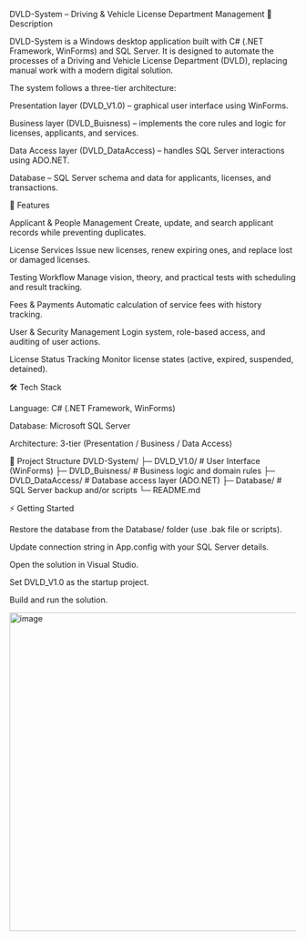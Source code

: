 DVLD-System – Driving & Vehicle License Department Management
📖 Description

DVLD-System is a Windows desktop application built with C# (.NET Framework, WinForms) and SQL Server.
It is designed to automate the processes of a Driving and Vehicle License Department (DVLD), replacing manual work with a modern digital solution.

The system follows a three-tier architecture:

Presentation layer (DVLD_V1.0) – graphical user interface using WinForms.

Business layer (DVLD_Buisness) – implements the core rules and logic for licenses, applicants, and services.

Data Access layer (DVLD_DataAccess) – handles SQL Server interactions using ADO.NET.

Database – SQL Server schema and data for applicants, licenses, and transactions.

🚀 Features

Applicant & People Management
Create, update, and search applicant records while preventing duplicates.

License Services
Issue new licenses, renew expiring ones, and replace lost or damaged licenses.

Testing Workflow
Manage vision, theory, and practical tests with scheduling and result tracking.

Fees & Payments
Automatic calculation of service fees with history tracking.

User & Security Management
Login system, role-based access, and auditing of user actions.

License Status Tracking
Monitor license states (active, expired, suspended, detained).

🛠️ Tech Stack

Language: C# (.NET Framework, WinForms)

Database: Microsoft SQL Server

Architecture: 3-tier (Presentation / Business / Data Access)

📂 Project Structure
DVLD-System/
├─ DVLD_V1.0/         # User Interface (WinForms)
├─ DVLD_Buisness/     # Business logic and domain rules
├─ DVLD_DataAccess/   # Database access layer (ADO.NET)
├─ Database/          # SQL Server backup and/or scripts
└─ README.md

⚡ Getting Started

Restore the database from the Database/ folder (use .bak file or scripts).

Update connection string in App.config with your SQL Server details.

Open the solution in Visual Studio.

Set DVLD_V1.0 as the startup project.

Build and run the solution.

<img width="1050" height="560" alt="image" src="https://github.com/user-attachments/assets/2b63ed9c-543e-49d7-8638-62889fe36e57" />

